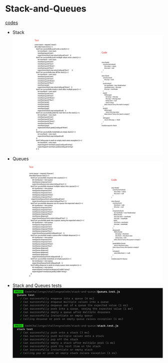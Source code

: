 # Stack-and-Queues
[codes](./)

- Stack 
![stack](./assets/Stack.png)
- Queues
![Queueus](./assets/Queues.png)
- Stack and Queues tests
![stack-and-queue tests](./assets/stack%20and%20queues%20test.png)
